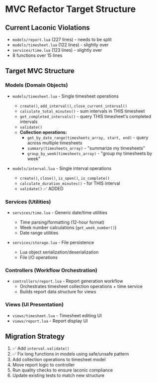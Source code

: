 # MVC Refactor Target Structure

## Current Laconic Violations
- `models/report.lua` (227 lines) - needs to be split
- `models/timesheet.lua` (122 lines) - slightly over
- `services/time.lua` (123 lines) - slightly over
- 8 functions over 15 lines

## Target MVC Structure

### Models (Domain Objects)
- `models/timesheet.lua` - Single timesheet operations
  - `create()`, `add_interval()`, `close_current_interval()`
  - `calculate_total_minutes()` - sum intervals in THIS timesheet
  - `get_completed_intervals()` - query THIS timesheet's completed intervals
  - `validate()`
  - **Collection operations:**
    - `get_by_date_range(timesheets_array, start, end)` - query across multiple timesheets
    - `summary(timesheets_array)` - "summarize my timesheets" 
    - `group_by_week(timesheets_array)` - "group my timesheets by week"

- `models/interval.lua` - Single interval operations  
  - `create()`, `close()`, `is_open()`, `is_complete()`
  - `calculate_duration_minutes()` - for THIS interval
  - `validate()` ✅ ADDED

### Services (Utilities)
- `services/time.lua` - Generic date/time utilities
  - Time parsing/formatting (12-hour format)
  - Week number calculations (`get_week_number()`)
  - Date range utilities
  
- `services/storage.lua` - File persistence
  - Lua object serialization/deserialization
  - File I/O operations

### Controllers (Workflow Orchestration)
- `controllers/report.lua` - Report generation workflow
  - Orchestrates timesheet collection operations + time service
  - Builds report data structure for views

### Views (UI Presentation)
- `views/timesheet.lua` - Timesheet editing UI
- `views/report.lua` - Report display UI

## Migration Strategy
1. ✅ Add `interval.validate()` 
2. ✅ Fix long functions in models using safe/unsafe pattern
3. Add collection operations to timesheet model
4. Move report logic to controller
5. Run quality checks to ensure laconic compliance
6. Update existing tests to match new structure